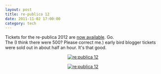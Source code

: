 ```yaml
---
layout: post
title: re-publica 12
date: 2011-11-02 17:00:00
category: tech
---
```

Tickets for the re-publica 2012 are [now available](http://re-publica.de/12). Go.  
The (I think there were 500? Please correct me.) early bird blogger tickets were sold out in about half an hour. It's that good.

<p style="text-align: center;">
<a href="http://re-publica.de/12/" title="Meet me in action @ re:publica 12"><img src="http://re-publica.de/banner/300x250-1.png" alt="re:publica 12" /></a>
</p>

<p style="text-align: center;">
<a href="http://re-publica.de/12/" title="Meet me in action @ re:publica 12"><img src="http://re-publica.de/banner/300x250-2.png" alt="re:publica 12" /></a>
</p>
